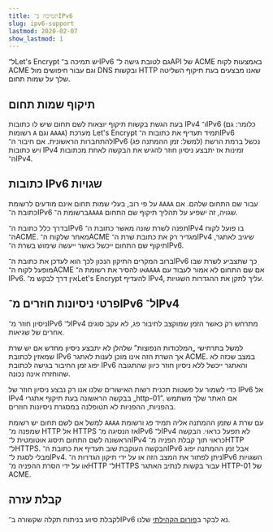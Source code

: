 ```yaml
---
title: תמיכה ב־IPv6
slug: ipv6-support
lastmod: 2020-02-07
show_lastmod: 1
---
```



ל־Let's Encrypt יש תמיכה ב־IPv6 גם לטובת גישה ל־API של ACME באמצעות לקוח ACME וגם עבור חיפושים מול DNS ובקשות HTTP שאנו מבצעים בעת תיקוף השליטה שלך על שמות תחום.

## תיקוף שמות תחום

בעת הגשת בקשות תיקוף יוצאות לשם תחום שיש לו כתובות IPv4 ו־IPv6 (כלומר: גם רשומות `A` וגם `AAAA`) מערכת Let's Encrypt תמיד תעדיף את כתובות ה־IPv6 להתחברות הראשונית. אם חיבור ה־IPv6 נכשל ברמת הרשת (למשל: זמן ההמתנה פג) ויש כתובות IPv4 זמינות אז יתבצע ניסיון חוזר להגיש את הבקשה לאחת מכתובות ה־IPv4.

## כתובות IPv6 שגויות

על פי רוב, בעלי שמות תחום אינם מודעים לרשומת `AAAA` עבור שם התחום שלהם. אם כתובת ה־IPv6 ברשומת ה־`AAAA` שגויה, זה ישפיע על תהליך תיקוף שם התחום.

בדרך כלל כתובת ה־IPv6 תפנה לשרת שונה מאשר כתובת ה־IPv4 בו פועל לקוח ה־ACME. מאחר שלקוח ה־ACME מגדיר רק את כתובת שרת ה־IPv4 שיגיב לאתגר, תיקוף שם התחום ייכשל כאשר ייעשה שימוש בשרת ה־IPv6.

ברוב המקרים התיקון הנכון לכך הוא לעדכן את כתובת ה־IPv6 כך שתצביע לשרת שבו מופעל לקוח ה־ACME או להסיר את רשומת ה־`AAAA` אם שם התחום לא אמור לעבוד עם IPv6. אין דרך לבקש מ־Let's Encrypt להעדיף IPv4, עליך לתקן את ההגדרות השגויות.

## פרטי ניסיונות חוזרים מ־IPv6 ל־IPv4

ניסיון חוזר מ־IPv6 ל־IPv4 מתרחש רק כאשר הזמן שמוקצב לחיבור פג, לא עקב סוגים אחרים של שגיאות.

למשל בתרחישי „המלכודות הנפוצות” שלהלן לא יתבצע ניסיון מחדש אם יש שרת שמאזין לכתובת IPv6 אך השרת הזה אינו מוכן לענות לאתגר ACME. במצב שכזה לא יפוג זמן החיבור בגישה לכתובת IPv6 והאתגר ייכשל ללא ניסיון חוזר כיוון שהתגובה שהוחזרה אינה נכונה.

כדי לשמור על פשטות תכנית רשות האישורים שלנו אנו רק נבצע ניסיון חוזר של IPv6 אל IPv4 בבקשה הראשונה בעת תיקוף אתגרי „http-01”. אם האתר שלך משתמש בהפניות, ההפניות לא תטופלנה במסגרת ניסיונות חוזרים.

למשל אם לשם תחום יש רשומת `AAAA` שזמן ההמתנה אליה תמיד פג ורשומת `A` עם שרת שמפנה מ־ HTTP אל HTTPS אז הנסיגה מ־IPv6 ל־IPv4 לא תפעל כראוי. הבקשה הראשונה לשם התחום תיסוג אוטומטית ל־IPv4 כראוי תוך קבלת הפניה מ־HTTP ל־HTTPS. הבקשה העוקבת שוב תעדיף את כתובת ה־IPv6 אבל זמן ההמתנה יפוג מבלי לסגת ל־IPv4. ניתן לפתור את המצב הזה או על ידי תיקון הגדרות ה־IPv6 השגויות או על ידי הסרת ההפניה מ־HTTP ל־HTTPS עבור בקשות לנתיב האתגר HTTP-01 של ACME.

## קבלת עזרה

לקבלת סיוע בניתוח תקלה שקשורה ב־IPv6 נא לבקר ב[פורום הקהילתי](https://community.letsencrypt.org) שלנו.
